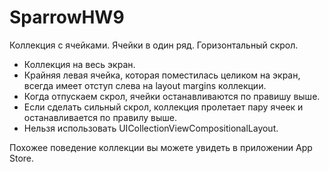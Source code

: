 # SparrowHW9
Коллекция с ячейками. Ячейки в один ряд. Горизонтальный cкрол.

- Коллекция на весь экран.
- Крайняя левая ячейка, которая поместилась целиком на экран, всегда имеет отступ слева на layout margins коллекции.
- Когда отпускаем скрол, ячейки останавливаются по правишу выше.
- Если сделать сильный скрол, коллекция пролетает пару ячеек и останавливается по правилу выше.
- Нельзя использовать UICollectionViewCompositionalLayout.

Похожее поведение коллекции вы можете увидеть в приложении App Store.
